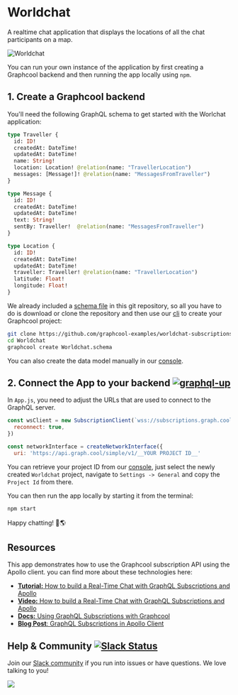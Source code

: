 # Worldchat

A realtime chat application that displays the locations of all the chat participants on a map.

![Worldchat](http://i.imgur.com/8cpv7Hi.png)

You can run your own instance of the application by first creating a Graphcool backend and then running the app locally using `npm`.


## 1. Create a Graphcool backend

You'll need the following GraphQL schema to get started with the Worlchat application:

```graphql
type Traveller {
  id: ID!
  createdAt: DateTime!
  updatedAt: DateTime!
  name: String!
  location: Location! @relation(name: "TravellerLocation")
  messages: [Message!]! @relation(name: "MessagesFromTraveller")
}

type Message {
  id: ID!
  createdAt: DateTime!
  updatedAt: DateTime!
  text: String!
  sentBy: Traveller!  @relation(name: "MessagesFromTraveller")
}

type Location {
  id: ID!
  createdAt: DateTime!
  updatedAt: DateTime!
  traveller: Traveller! @relation(name: "TravellerLocation")
  latitude: Float!
  longitude: Float!
}
```

We already included a [schema file](https://github.com/graphcool-examples/worldchat-subscriptions-example/blob/master/Worldchat.schema) in this git repository, so all you have to do is download or clone the repository and then use our [cli](https://www.npmjs.com/package/graphcool) to create your Graphcool project:

```sh
git clone https://github.com/graphcool-examples/worldchat-subscriptions-example.git
cd Worldchat
graphcool create Worldchat.schema
```

You can also create the data model manually in our [console](https://console.graph.cool).


## 2. Connect the App to your backend [![graphql-up](http://static.graph.cool/images/graphql-up.svg)](https://www.graph.cool/graphql-up/new?source=https://raw.githubusercontent.com/graphcool-examples/worldchat-subscriptions-example/master/Worldchat.schema)

In `App.js`, you need to adjust the URLs that are used to connect to the GraphQL server.

```js
const wsClient = new SubscriptionClient(`wss://subscriptions.graph.cool/v1/__YOUR PROJECT ID__`, {
  reconnect: true,
})

const networkInterface = createNetworkInterface({
  uri: 'https://api.graph.cool/simple/v1/__YOUR PROJECT ID__'
```

You can retrieve your project ID from our [console](https://console.graph.cool), just select the newly created `Worldchat` project, navigate to `Settings -> General` and copy the `Project Id` from there.

You can then run the app locally by starting it from the terminal:

```sh
npm start
```

Happy chatting! 💬🌎


## Resources

This app demonstrates how to use the Graphcool subscription API using the Apollo client. you can find more about these technologies here:

- [**Tutorial:** How to build a Real-Time Chat with GraphQL Subscriptions and Apollo](https://www.graph.cool/docs/tutorials/worldchat-subscriptions-example-ui0eizishe/)
- [**Video:** How to build a Real-Time Chat with GraphQL Subscriptions and Apollo](https://www.youtube.com/watch?v=aSLF9f13o2c)
- [**Docs:** Using GraphQL Subscriptions with Graphcool](https://www.graph.cool/docs/reference/simple-api/generated-subscriptions-aip7oojeiv)
- [**Blog Post**: GraphQL Subscriptions in Apollo Client](https://dev-blog.apollodata.com/graphql-subscriptions-in-apollo-client-9a2457f015fb#.458zrl2u7)


## Help & Community [![Slack Status](https://slack.graph.cool/badge.svg)](https://slack.graph.cool)

Join our [Slack community](http://slack.graph.cool/) if you run into issues or have questions. We love talking to you!

![](http://i.imgur.com/5RHR6Ku.png)
